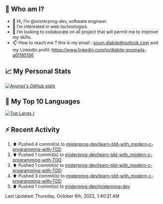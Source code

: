## **🔎 Who am I?**
- 👋 Hi, I’m @misterprog-dev, software engineer.
- 👀 I’m interested in web technologies.
- 💞️ I’m looking to collaborate on all project that will permit me to improve my skills.
- 📫 How to reach me ? this is my email : soum.diakite@outlook.com and my LinkedIn profil: https://www.linkedin.com/in/diakite-soumaila-a61185156


## **📈 My Personal Stats**
[![Anurag's GitHub stats](https://github-readme-stats.vercel.app/api?username=misterprog-dev&count_private=true&show_icons=true)](https://github.com/anuraghazra/github-readme-stats)

## **📣 My Top 10 Languages**
[![Top Langs](https://github-readme-stats.vercel.app/api/top-langs/?username=misterprog-dev&langs_count=10&layout=compact&hide=html,css&hide_title=true&&&show_icons=true)
)](https://github.com/anuraghazra/github-readme-stats)

## **⚡ Recent Activity**
<!--RECENT_ACTIVITY:start-->
1. ⬆️ Pushed 4 commit(s) to [misterprog-dev/learn-tdd-with_modern-c-programming-with-TDD](https://github.com/misterprog-dev/learn-tdd-with_modern-c-programming-with-TDD)
2. ⬆️ Pushed 1 commit(s) to [misterprog-dev/learn-tdd-with_modern-c-programming-with-TDD](https://github.com/misterprog-dev/learn-tdd-with_modern-c-programming-with-TDD)
3. ⬆️ Pushed 1 commit(s) to [misterprog-dev/learn-tdd-with_modern-c-programming-with-TDD](https://github.com/misterprog-dev/learn-tdd-with_modern-c-programming-with-TDD)
4. ⬆️ Pushed 3 commit(s) to [misterprog-dev/learn-tdd-with_modern-c-programming-with-TDD](https://github.com/misterprog-dev/learn-tdd-with_modern-c-programming-with-TDD)
5. ⬆️ Pushed 1 commit(s) to [misterprog-dev/misterprog-dev](https://github.com/misterprog-dev/misterprog-dev)
<!--RECENT_ACTIVITY:end-->
<!--RECENT_ACTIVITY:last_update-->
Last Updated: Thursday, October 6th, 2022, 1:40:21 AM
<!--RECENT_ACTIVITY:last_update_end-->

<!---
misterprog-dev/misterprog-dev is a ✨ special ✨ repository because its `README.md` (this file) appears on your GitHub profile.
You can click the Preview link to take a look at your changes.
--->


